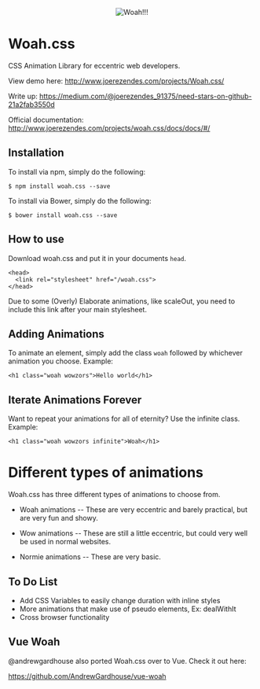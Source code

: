 <p align="center"><img alt="Woah!!!" src="https://github.com/joerez/Woah.css/blob/master/Woah.css.gif?raw=true"></p>


# Woah.css
CSS Animation Library for eccentric web developers.

View demo here: http://www.joerezendes.com/projects/Woah.css/

Write up: https://medium.com/@joerezendes_91375/need-stars-on-github-21a2fab3550d

Official documentation: http://www.joerezendes.com/projects/woah.css/docs/docs/#/
## Installation

To install via npm, simply do the following:
```
$ npm install woah.css --save
```

To install via Bower, simply do the following:
```
$ bower install woah.css --save
```


## How to use
Download woah.css and put it in your documents ```head```.

```
<head>
  <link rel="stylesheet" href="/woah.css">
</head>
```
Due to some (Overly) Elaborate animations, like scaleOut, you need to include this link after your main stylesheet.

## Adding Animations
To animate an element, simply add the class ```woah``` followed by whichever animation you choose. Example:

```
<h1 class="woah wowzors">Hello world</h1>
```

## Iterate Animations Forever
Want to repeat your animations for all of eternity? Use the infinite class. Example:
```
<h1 class="woah wowzors infinite">Woah</h1>
```
# Different types of animations
Woah.css has three different types of animations to choose from.

- Woah animations
-- These are very eccentric and barely practical, but are very fun and showy.

- Wow animations
-- These are still a little eccentric, but could very well be used in normal websites.

- Normie animations
-- These are very basic.

## To Do List
 - Add CSS Variables to easily change duration with inline styles
 - More animations that make use of pseudo elements, Ex: dealWithIt
 - Cross browser functionality
 
 ## Vue Woah
 
 @andrewgardhouse also ported Woah.css over to Vue. Check it out here:
 
 https://github.com/AndrewGardhouse/vue-woah
